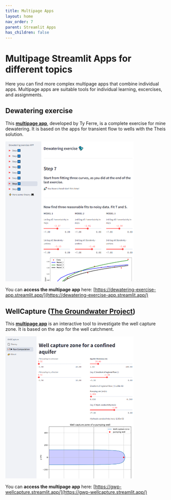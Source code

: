 ```yaml
---
title: Multipage Apps
layout: home
nav_order: 7
parent: Streamlit Apps
has_children: false
---
```


# Multipage Streamlit Apps for different topics

Here you can find more complex multipage apps that combine individual apps. Multipage apps are suitable tools for individual learning, excercises, and assignments.

## Dewatering exercise

This [**multipage app**](https://dewatering-exercise-app.streamlit.app/), developed by Ty Ferre, is a complete exercise for mine dewatering. It is based on the apps for transient flow to wells with the Theis solution.

<img src="../assets/images/st/07/dewatering_exercise_app.png" alt="Screenshot of the app" width="400"/>

You can **access the multipage app** here: [https://dewatering-exercise-app.streamlit.app/](https://dewatering-exercise-app.streamlit.app/)

## WellCapture ([The Groundwater Project](https://gw-project.org/))

This [**multipage app**](https://gwp-wellcapture.streamlit.app/) is an interactive tool to investigate the well capture zone. It is based on the app for the well catchment.

<img src="../assets/images/st/07/gwp_wellcapture.png" alt="Screenshot of the app" width="400"/>

You can **access the multipage app** here: [https://gwp-wellcapture.streamlit.app/](https://gwp-wellcapture.streamlit.app/)